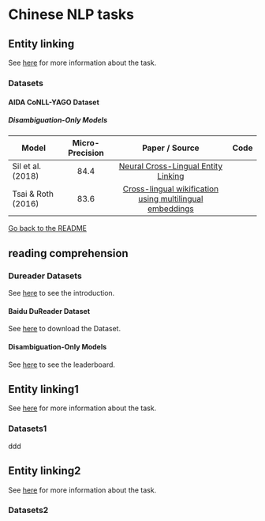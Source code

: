 # Chinese NLP tasks

## Entity linking

See [here](../english/entity_linking.md) for more information about the task.

### Datasets

#### AIDA CoNLL-YAGO Dataset

##### Disambiguation-Only Models

|  Model | Micro-Precision | Paper / Source | Code |
| ------------- | :-----:| :----: | :----: |
| Sil et al. (2018) | 84.4 | [Neural Cross-Lingual Entity Linking](https://www.aaai.org/ocs/index.php/AAAI/AAAI18/paper/view/16501/16101) | |
| Tsai & Roth (2016) | 83.6 | [Cross-lingual wikification using multilingual embeddings](http://cogcomp.org/papers/TsaiRo16b.pdf) | |

[Go back to the README](../README.md)

## reading comprehension

### Dureader Datasets
See [here](https://ai.baidu.com/broad/introduction?dataset=dureader) to see the introduction.

#### Baidu DuReader Dataset
See [here](https://ai.baidu.com/broad/download?dataset=dureader) to download the Dataset.

#### Disambiguation-Only Models
See [here](https://ai.baidu.com/broad/leaderboard?dataset=dureader) to see the leaderboard.


## Entity linking1

See [here](../english/entity_linking.md) for more information about the task.

### Datasets1
ddd

## Entity linking2

See [here](../english/entity_linking.md) for more information about the task.

### Datasets2
